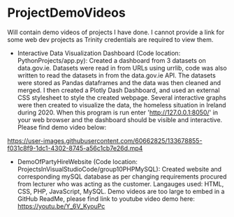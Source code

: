# ProjectDemoVideos
Will contain demo videos of projects I have done. I cannot provide a link for some web dev projects as Trinity credentials are required to view them. 

- Interactive Data Visualization Dashboard (Code location: PythonProjects/app.py):  Created a dashboard from 3 datasets on data.gov.ie. Datasets were read in from 
URLs using urrlib, code was also written to read the datasets in from the data.gov.ie API. The datasets were stored as Pandas dataframes and the data was 
then cleaned and merged. I then created a Plotly Dash Dashboard, and used an external CSS stylesheet to style the created webpage. Several interactive graphs
were then created to visualize the data, the homeless situation in Ireland during 2020. When this program is run enter 'http://127.0.0.1:8050/' in your web 
browser and the dashboard should be visible and interactive. 
Please find demo video below:


https://user-images.githubusercontent.com/60662825/133678855-f031c8f9-1dc1-4302-8745-a56c1cb7e26d.mp4


- DemoOfPartyHireWebsite (Code location: ProjectsInVisualStudioCode/group10PHPMySQL): Created website and corresponding mySQL database as per changing requirements procured from lecturer who was acting as the customer. Langauges used: HTML, CSS, PHP, JavaScript, MySQL.
Demo videos are too large to embed in a GitHub ReadMe, please find link to youtube video demo here: https://youtu.be/Y_6V_KyouPc
